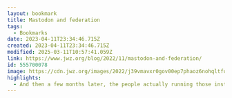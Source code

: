 ```yaml
---
layout: bookmark
title: Mastodon and federation
tags:
  - Bookmarks
date: 2023-04-11T23:34:46.715Z
created: 2023-04-11T23:34:46.715Z
modified: 2025-03-11T10:57:41.059Z
link: https://www.jwz.org/blog/2022/11/mastodon-and-federation/
id: 555700078
image: https://cdn.jwz.org/images/2022/j39vmavxr0gov00ep7phaoz6nohqltfuhiw4.jpg
highlights:
  - And then a few months later, the people actually running those instances are going to start flexing their muscle, and the users' response will be, "Wait, who even are you? This sucks. I just wanted my memes".
---
```

